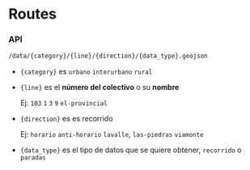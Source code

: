 # Routes


### API

```txt
/data/{category}/{line}/{direction}/{data_type}.geojson
```

- `{category}` es `urbano` `interurbano` `rural`

- `{line}` es el **número del colectivo** o su **nombre**

   Ej: `103` `1` `3` `9` `el-provincial`

- `{direction}` es es recorrido

   Ej: `horario` `anti-horario` `lavalle`, `las-piedras` `viamonte`

- `{data_type}` es el tipo de datos que se quiere obtener, `recorrido` o `paradas`

